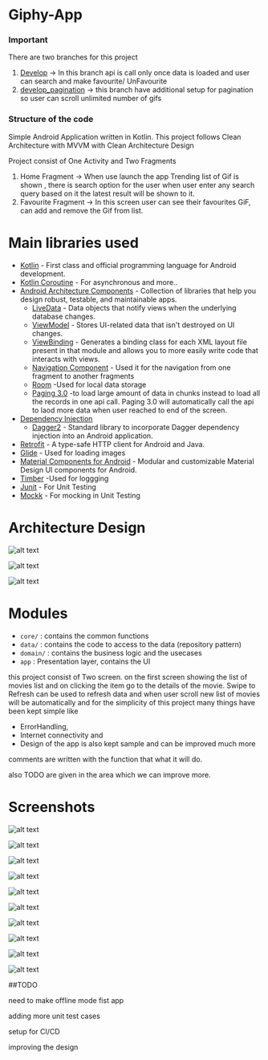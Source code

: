 # Giphy-App



### Important  ###
There are two branches for this project
1) [Develop](https://github.com/mookyjan/giphySearchCleanArch/tree/develop) -> In this branch api is call only once data is loaded and user can search and make favourite/ UnFavourite
2) [develop_pagination](https://github.com/mookyjan/giphySearchCleanArch/tree/develop_pagination) -> this branch have additional setup for pagination so user can scroll unlimited number of gifs


### Structure of the code ###
Simple Android Application written in Kotlin.
This project follows Clean Architecture with MVVM with Clean Architecture Design

Project consist of One Activity and Two Fragments
1) Home Fragment -> When use launch the app Trending list of Gif is shown , there is search option for the user when user enter any search query based on it the latest result will be shown to it.
2) Favourite Fragment -> In this screen user can see their favourites GiF, can add and remove the Gif from list.

# Main libraries used

- [Kotlin](https://kotlinlang.org/) - First class and official programming language for Android development.
- [Kotlin Coroutine](https://kotlinlang.org/docs/coroutines-overview.html) - For asynchronous and more..
- [Android Architecture Components](https://developer.android.com/topic/libraries/architecture) - Collection of libraries that help you design robust, testable, and maintainable apps.
  - [LiveData](https://developer.android.com/topic/libraries/architecture/livedata) - Data objects that notify views when the underlying database changes.
  - [ViewModel](https://developer.android.com/topic/libraries/architecture/viewmodel) - Stores UI-related data that isn't destroyed on UI changes.
  - [ViewBinding](https://developer.android.com/topic/libraries/view-binding) - Generates a binding class for each XML layout file present in that module and allows you to more easily write code that interacts with views.
  - [Navigation Component](https://developer.android.com/guide/navigation/navigation-getting-started) - Used it for the navigation from one fragment to another fragments
  - [Room](https://developer.android.com/reference/androidx/room/package-summary) -Used for local data storage
  - [Paging 3.0](https://developer.android.com/topic/libraries/architecture/paging/v3-overview) -to load large amount of data in chunks instead to load all the records in one api call. Paging 3.0 will automatically call the api to laod more data when user reached to end of the screen.
- [Dependency Injection](https://developer.android.com/training/dependency-injection)
  - [Dagger2](https://dagger.dev/) - Standard library to incorporate Dagger dependency injection into an Android application. 
- [Retrofit](https://square.github.io/retrofit/) - A type-safe HTTP client for Android and Java.
- [Glide](https://bumptech.github.io/glide/) - Used for loading images
- [Material Components for Android](https://github.com/material-components/material-components-android) - Modular and customizable Material Design UI components for Android.
- [Timber](https://github.com/JakeWharton/timber) -Used for loggging 
- [Junit](https://junit.org/) - For Unit Testing
- [Mockk](https://mockk.io/) - For mocking in Unit Testing


# Architecture Design
![alt text](https://github.com/mookyjan/giphySearchCleanArch/blob/develop_pagination/diagram/clean%20architecture%20design.png)

![alt text](https://github.com/mookyjan/giphySearchCleanArch/blob/develop_pagination/diagram/clean-mvvm.png)

![alt text](https://github.com/mookyjan/giphySearchCleanArch/blob/develop_pagination/diagram/project%20structure.png)


# Modules

* `core/` : contains the common functions
* `data/` : contains the code to access to the data (repository pattern)
* `domain/` : contains the business logic and the usecases
* `app` : Presentation layer, contains the UI 

this project consist of Two screen. on the first screen showing the list of movies list and on clicking the item
go to the details of the movie.
Swipe to Refresh can be used to refresh data and when user scroll new list of movies will be automatically
and for the simplicity of this project many things have been kept simple
like 
* ErrorHandling, 
* Internet connectivity and 
* Design of the app is also kept sample and can be improved much more

comments are written with the function that what it will do.

also TODO are given in the area which we can improve more.

# Screenshots
![alt text](https://github.com/mookyjan/giphySearchCleanArch/blob/develop_pagination/screenshots/Screenshot_20230128_123452.png)

![alt text](https://github.com/mookyjan/giphySearchCleanArch/blob/develop_pagination/screenshots/Screenshot_20230128_123527.png)

![alt text](https://github.com/mookyjan/giphySearchCleanArch/blob/develop_pagination/screenshots/Screenshot_20230128_123556.png)

![alt text](https://github.com/mookyjan/giphySearchCleanArch/blob/develop_pagination/screenshots/Screenshot_20230128_123622.png)

![alt text](https://github.com/mookyjan/giphySearchCleanArch/blob/develop_pagination/screenshots/Screenshot_20230128_123809.png)

![alt text](https://github.com/mookyjan/giphySearchCleanArch/blob/develop_pagination/screenshots/Screenshot_20230129_121518.png)

![alt text](https://github.com/mookyjan/giphySearchCleanArch/blob/develop_pagination/screenshots/Screenshot_20230129_121558.png)

![alt text](https://github.com/mookyjan/giphySearchCleanArch/blob/develop_pagination/screenshots/Screenshot_20230129_195746.png)

![alt text](https://github.com/mookyjan/giphySearchCleanArch/blob/develop_pagination/screenshots/Screenshot_20230129_202819.png)

![alt text](https://github.com/mookyjan/giphySearchCleanArch/blob/develop_pagination/screenshots/Screenshot_20230129_211827.png)


##TODO

need to make offline mode fist app

adding more unit test cases

setup for CI/CD

improving the design





